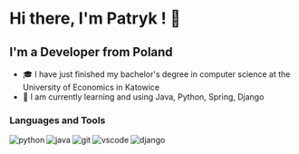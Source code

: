 # Hi there, I'm Patryk ! 👋
## I'm a Developer from Poland
- 🎓 I have just finished my bachelor's degree in computer science at the University of Economics in Katowice
- 📖 I am currently learning and using Java, Python, Spring, Django


### Languages and Tools
[<img align="left" src="https://img.icons8.com/color/48/000000/python.png" alt="python" />][python]
[<img align="left" src="https://img.icons8.com/color/48/000000/java-coffee-cup-logo.png" alt="java"/>][java]
[<img align="left" src="https://img.icons8.com/color/48/000000/git.png" alt="git"/>][git]
[<img align="left" src="https://img.icons8.com/fluent/48/000000/visual-studio-code-2019.png" alt="vscode"/>][vscode]
[<img align="left" src="https://img.icons8.com/color/50/000000/django.png" alt="django">][django]

[python]: https://www.python.org/
[java]: https://www.java.com/
[git]: https://git-scm.com/
[django]: https://www.djangoproject.com/
[vscode]: https://code.visualstudio.com/


